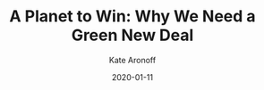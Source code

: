 ---
title: "A Planet to Win: Why We Need a Green New Deal"
author: "Kate Aronoff"
isbn: "1788738314"
isbn13: "9781788738316"
rating: "4"
publisher: "Verso Books"
pages: "208"
publishYear: "2019"
read: "2020"
goodreads_id: "53018486"
authorSite: https://twitter.com/KateAronoff
language: "en"
date: "2020-01-11"
---